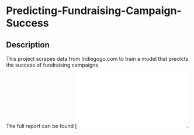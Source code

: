 # Predicting-Fundraising-Campaign-Success

## Description
This project scrapes data from Indiegogo.com to train a model that predicts the success of fundraising campaigns

The full report can be found [![PDF Badge](report.pdf).
